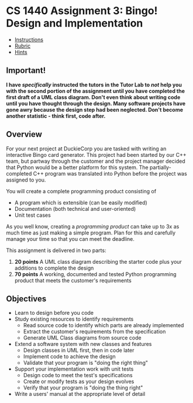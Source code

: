# CS 1440 Assignment 3: Bingo! Design and Implementation

* [Instructions](doc/Instructions.md)
* [Rubric](doc/Rubric.md)
* [Hints](doc/Hints.md)


## Important!
**I have _specifically_  instructed the tutors in the Tutor Lab to  _not_  help you with the second portion of the assignment until you have completed the first draft of a UML class diagram.  Don't even think about writing code until you have thought through the design. Many software projects have gone awry because the design step had been neglected. Don't become another statistic - think first, code after.**


## Overview

For your next project at DuckieCorp you are tasked with writing an interactive
Bingo card generator.  This project had been started by our C++ team, but
partway through the customer and the project manager decided that Python would
be a better platform for this system.  The partially-completed C++ program was
translated into Python before the project was assigned to you.

You will create a complete programming product consisting of

*   A program which is extensible (can be easily modified)
*   Documentation (both technical and user-oriented)
*   Unit test cases

As you well know, creating a *programming product* can take up to 3x as much
time as just making a simple program.  Plan for this and carefully manage your
time so that you can meet the deadline.

This assignment is delivered in two parts:

1. **20 points** A UML class diagram describing the starter code plus your additions to complete the design
2. **70 points** A working, documented and tested Python programming product that meets the customer's requirements


## Objectives

*   Learn to design before you code
*   Study existing resources to identify requirements
    *   Read source code to identify which parts are already implemented
    *   Extract the customer's requirements from the specification
    *   Generate UML Class diagrams from source code
*   Extend a software system with new classes and features
    *   Design classes in UML first, then in code later
    *   Implement code to achieve the design
    *   Validate that your program is "doing the right thing"
*   Support your implementation work with unit tests
    *   Design code to meet the test's specifications
    *   Create or modify tests as your design evolves
    *   Verify that your program is "doing the thing right"
*   Write a users' manual at the appropriate level of detail
